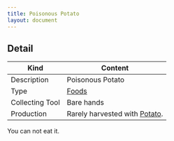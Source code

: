 ```yaml
---
title: Poisonous Potato
layout: document
---
```

## Detail

|Kind|Content|
|---|---|
|Description|Poisonous Potato|
|Type|[Foods](Foods)|
|Collecting Tool|Bare hands|
|Production|Rarely harvested with [Potato](Potato).|

You can not eat it.
